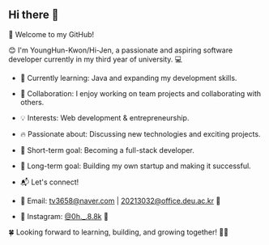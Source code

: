 ## Hi there 👋

👋 Welcome to my GitHub!

  😊 I'm YoungHun-Kwon/Hi-Jen, a passionate and aspiring software developer currently in my third year of university. 💻

- 🚀 Currently learning: Java and expanding my development skills.

- 🤝 Collaboration: I enjoy working on team projects and collaborating with others.

- 💡 Interests: Web development & entrepreneurship.

- 🔥 Passionate about: Discussing new technologies and exciting projects.

- 🎯 Short-term goal: Becoming a full-stack developer.

- 🚀 Long-term goal: Building my own startup and making it successful.

- 📬 Let's connect!
- 📧 Email: tv3658@naver.com | 20213032@office.deu.ac.kr 📨
- 📸 Instagram: [@0h._.8.8k](https://www.instagram.com/0h._.8.8k/) 💬

🍀 Looking forward to learning, building, and growing together! 🚀🔥
